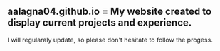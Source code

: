## aalagna04.github.io = My website created to display current projects and experience. 
I will regularaly update, so please don't hesitate to follow the progess.
